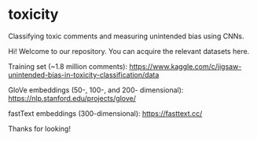 # toxicity
Classifying toxic comments and measuring unintended bias using CNNs.


Hi! Welcome to our repository. You can acquire the relevant datasets here.

Training set (~1.8 million comments): https://www.kaggle.com/c/jigsaw-unintended-bias-in-toxicity-classification/data

GloVe embeddings (50-, 100-, and 200- dimensional): https://nlp.stanford.edu/projects/glove/

fastText embeddings (300-dimensional): https://fasttext.cc/

Thanks for looking!
